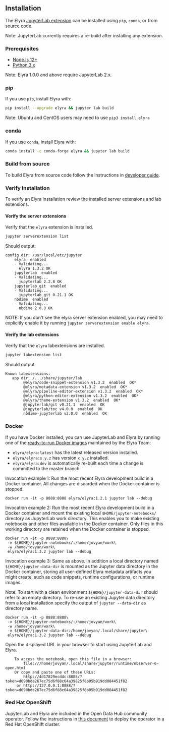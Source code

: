<!--
{% comment %}
Copyright 2018-2020 IBM Corporation

Licensed under the Apache License, Version 2.0 (the "License");
you may not use this file except in compliance with the License.
You may obtain a copy of the License at

http://www.apache.org/licenses/LICENSE-2.0

Unless required by applicable law or agreed to in writing, software
distributed under the License is distributed on an "AS IS" BASIS,
WITHOUT WARRANTIES OR CONDITIONS OF ANY KIND, either express or implied.
See the License for the specific language governing permissions and
limitations under the License.
{% endcomment %}
-->
## Installation

The Elyra [JupyterLab extension](https://jupyterlab.readthedocs.io/en/stable/user/extensions.html) can be installed using `pip`, `conda`, or from source code.

Note: JupyterLab currently requires a re-build after installing any extension.

### Prerequisites

* [Node.js 12+](https://nodejs.org/en/)
* [Python 3.x](https://www.python.org/downloads/)

Note: Elyra 1.0.0 and above require JupyterLab 2.x.

### pip

If you use `pip`, install Elyra with:

```bash
pip install --upgrade elyra && jupyter lab build
```

Note: Ubuntu and CentOS users may need to use `pip3 install elyra` 

### conda

If you use `conda`, install Elyra with:

```bash
conda install -c conda-forge elyra && jupyter lab build
```

### Build from source

To build Elyra from source code follow the instructions in [developer guide](/developer_guide/development-workflow.md).

### Verify Installation

To verify an Elyra installation review the installed server extensions and lab extensions.

#### Verify the server extensions

Verify that the `elyra` extension is installed.

```bash
jupyter serverextension list
```

Should output:

```
config dir: /usr/local/etc/jupyter
    elyra  enabled
    - Validating...
      elyra 1.3.2 OK
    jupyterlab  enabled
    - Validating...
      jupyterlab 2.2.8 OK
    jupyterlab_git  enabled
    - Validating...
      jupyterlab_git 0.21.1 OK
    nbdime  enabled
    - Validating...
      nbdime 2.0.0 OK
```

NOTE: If you don't see the elyra server extension enabled, you may need to explicitly enable it by running `jupyter serverextension enable elyra`.

#### Verify the lab extensions

Verify that the `elyra` labextensions are installed.

```bash
jupyter labextension list
```

Should output:

```
Known labextensions:
   app dir: /.../share/jupyter/lab
        @elyra/code-snippet-extension v1.3.2  enabled  OK*
        @elyra/metadata-extension v1.3.2  enabled  OK*
        @elyra/pipeline-editor-extension v1.3.2  enabled  OK*
        @elyra/python-editor-extension v1.3.2  enabled  OK*
        @elyra/theme-extension v1.3.2  enabled  OK*
        @jupyterlab/git v0.21.1  enabled  OK
        @jupyterlab/toc v4.0.0  enabled  OK
        nbdime-jupyterlab v2.0.0  enabled  OK
```

### Docker 

If you have Docker installed, you can use JupyterLab and Elyra by running one of the [ready-to-run Docker images](https://hub.docker.com/r/elyra/elyra/tags) maintained by the Elyra Team:

 - `elyra/elyra:latest` has the latest released version installed.
 - `elyra/elyra:x.y.z` has version `x.y.z` installed.
 - `elyra/elyra:dev` is automatically re-built each time a change is committed to the master branch.

Invocation example 1: Run the most recent Elyra development build in a Docker container. All changes are discarded when the Docker container is stopped.

```
docker run -it -p 8888:8888 elyra/elyra:1.2.1 jupyter lab --debug
```

Invocation example 2: Run the most recent Elyra development build in a Docker container and mount the existing local `$HOME/jupyter-notebooks/` directory as JupyterLab work directory. This enables you to make existing notebooks and other files available in the Docker container. Only files in this working directory are retained when the Docker container is stopped. 

```
docker run -it -p 8888:8888\
 -v ${HOME}/jupyter-notebooks/:/home/jovyan/work\
 -w /home/jovyan/work\
 elyra/elyra:1.3.2 jupyter lab --debug
```

Invocation example 3: Same as above. In addition a local directory named `${HOME}/jupyter-data-dir` is mounted as the Jupyter data directory in the Docker container, storing all user-defined Elyra metadata artifacts you might create, such as code snippets, runtime configurations, or runtime images.

Note: To start with a clean environment `${HOME}/jupyter-data-dir` should refer to an empty directory. To re-use an existing Jupyter data directory from a local installation specify the output of `jupyter --data-dir` as directory name. 

```
docker run -it -p 8888:8888\
 -v ${HOME}/jupyter-notebooks/:/home/jovyan/work\
 -w /home/jovyan/work\
 -v ${HOME}/jupyter-data-dir:/home/jovyan/.local/share/jupyter\
 elyra/elyra:1.3.2 jupyter lab --debug
```

Open the displayed URL in your browser to start using JupyterLab and Elyra.

```
    To access the notebook, open this file in a browser:
        file:///home/jovyan/.local/share/jupyter/runtime/nbserver-6-open.html
    Or copy and paste one of these URLs:
        http://4d17829ecd4c:8888/?token=d690bde267ec75d6f88c64a39825f8b05b919dd084451f82
     or http://127.0.0.1:8888/?token=d690bde267ec75d6f88c64a39825f8b05b919dd084451f82
```


### Red Hat OpenShift

JupyterLab and Elyra are included in the Open Data Hub community operator. Follow the instructions in [this document](/recipes/deploying-elyra-with-opendatahub.md) to deploy the operator in a Red Hat OpenShift cluster.
